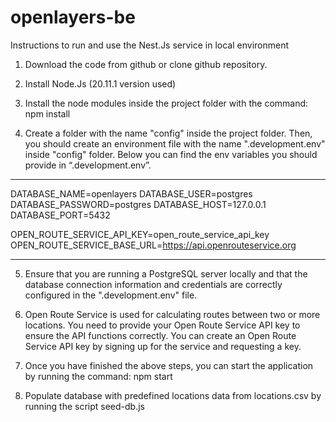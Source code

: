 # openlayers-be

Instructions to run and use the Nest.Js service in local environment

1. Download the code from github or clone github repository.

2. Install Node.Js (20.11.1 version used)

3. Install the node modules inside the project folder with the command: npm install

4. Create a folder with the name "config" inside the project folder. Then, you should create an environment file with the name ".development.env" inside "config" folder. Below you can find the env variables you should provide in “.development.env”.

---

DATABASE_NAME=openlayers
DATABASE_USER=postgres
DATABASE_PASSWORD=postgres
DATABASE_HOST=127.0.0.1
DATABASE_PORT=5432

OPEN_ROUTE_SERVICE_API_KEY=open_route_service_api_key
OPEN_ROUTE_SERVICE_BASE_URL=https://api.openrouteservice.org

---

5. Ensure that you are running a PostgreSQL server locally and that the database connection information and credentials are correctly configured in the ".development.env" file.

6. Open Route Service is used for calculating routes between two or more locations. You need to provide your Open Route Service API key to ensure the API functions correctly. You can create an Open Route Service API key by signing up for the service and requesting a key.

7. Once you have finished the above steps, you can start the application by running the command: npm start

8. Populate database with predefined locations data from locations.csv by running the script seed-db.js

